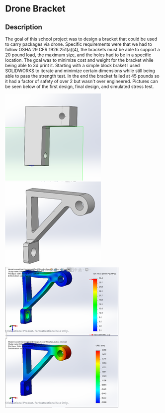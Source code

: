 # Drone Bracket
## Description

The goal of this school project was to design a bracket that could be used to carry packages via drone. Specific requirements were that we had to follow OSHA 29 CFR 1926.251(a)(4), the brackets must be able to support a 20 pound load, the maximum size, and the holes had to be in a specific location. The goal was to minimize cost and weight for the bracket while being able to 3d print it. Starting with a simple block braket I used SOLIDWORKS to iterate and minimize certain dimensions while still being able to pass the strength test. In the end the bracket failed at 45 pounds so it had a factor of safety of over 2 but wasn't over engineered. Pictures can be seen below of the first design, final design, and simulated stress test.

![design 1](https://github.com/lukajuci/Engineering-Portfolio/blob/main/images/bracket%20design/version1.png)
![final design](https://github.com/lukajuci/Engineering-Portfolio/blob/main/images/bracket%20design/version2.png)
![stress](https://github.com/lukajuci/Engineering-Portfolio/blob/main/images/bracket%20design/stress.png)

